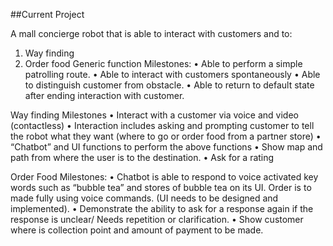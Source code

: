 ##Current Project

A mall concierge robot that is able to interact with customers and to:
1.	Way finding
2.	Order food
Generic function Milestones: 
•	Able to perform a simple patrolling route.
•	Able to interact with customers spontaneously
•	Able to distinguish customer from obstacle.
•	Able to return to default state after ending interaction with customer.

Way finding Milestones
•	Interact with a customer via voice and video (contactless) 
•	Interaction includes asking and prompting customer to tell the robot what they want (where to go or order food from a partner store)
•	“Chatbot” and UI functions to perform the above functions
•	Show map and path from where the user is to the destination.
•	Ask for a rating 

Order Food Milestones:
•	Chatbot is able to respond to voice activated key words such as “bubble tea” and stores of bubble tea on its UI. Order is to made fully using voice commands. (UI needs to be designed and implemented). 
•	Demonstrate the ability to ask for a response again if the response is unclear/ Needs repetition or clarification.
•	Show customer where is collection point and amount of payment to be made. 


 

